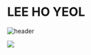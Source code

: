 # LEE HO YEOL

![header](https://capsule-render.vercel.app/api?type=wave&color=auto&height=300&section=header&text=capsule%20render&fontSize=90)

                                               
<img src="https://capsule-render.vercel.app/api?type=waving&color=BDBDC8&height=150&section=footer" />
